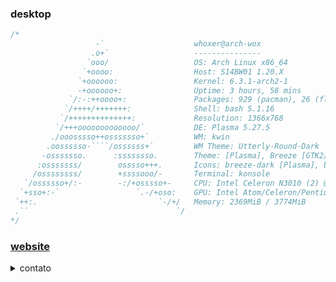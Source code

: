 <h3>desktop</h3>

```c
/*
                   -`                    whoxer@arch-wox 
                  .o+`                   --------------- 
                 `ooo/                   OS: Arch Linux x86_64 
                `+oooo:                  Host: S14BW01 1.20.X 
               `+oooooo:                 Kernel: 6.3.1-arch2-1 
               -+oooooo+:                Uptime: 3 hours, 58 mins 
             `/:-:++oooo+:               Packages: 929 (pacman), 26 (flatpak) 
            `/++++/+++++++:              Shell: bash 5.1.16 
           `/++++++++++++++:             Resolution: 1366x768 
          `/+++ooooooooooooo/`           DE: Plasma 5.27.5 
         ./ooosssso++osssssso+`          WM: kwin 
        .oossssso-````/ossssss+`         WM Theme: Utterly-Round-Dark 
       -osssssso.      :ssssssso.        Theme: [Plasma], Breeze [GTK2/3] 
      :osssssss/        osssso+++.       Icons: breeze-dark [Plasma], breeze-dark [GTK2/3] 
     /ossssssss/        +ssssooo/-       Terminal: konsole 
   `/ossssso+/:-        -:/+osssso+-     CPU: Intel Celeron N3010 (2) @ 2.240GHz 
  `+sso+:-`                 `.-/+oso:    GPU: Intel Atom/Celeron/Pentium Processor x5-E8000/J3xxx/N3xxx 
 `++:.                           `-/+/   Memory: 2369MiB / 3774MiB 
 .``                                 `/
*/
```
<h3><a href="http://whoxer.gihub.io">website</a></h3>

<details>
 <summary>contato</summary>
 <ul>
  <li>e-mail: natanaelvsant@gmail.com</li>
  <li>
   <a href="https://mastodon.social/@wh0x3r">Mastodon</a>
  </li>
 </ul>
</details>
